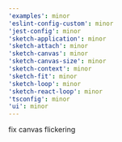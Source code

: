 ```yaml
---
'examples': minor
'eslint-config-custom': minor
'jest-config': minor
'sketch-application': minor
'sketch-attach': minor
'sketch-canvas': minor
'sketch-canvas-size': minor
'sketch-context': minor
'sketch-fit': minor
'sketch-loop': minor
'sketch-react-loop': minor
'tsconfig': minor
'ui': minor
---
```


fix canvas flickering
